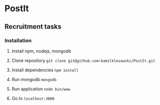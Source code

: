 # PostIt
## Recruitment tasks

### Installation

1. Install npm, nodejs, mongodb

2. Clone repository
`git clone git@github.com:kamilklosowski/PostIt.git`

3. Install dependencies
`npm install`

4. Run mongodb
`mongodb`

5. Run application
`node bin/www`

6. Go to `localhost:3000`